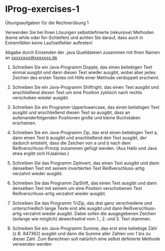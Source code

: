 # IProg-exercises-1
Übungsaufgaben für die Rechnerübung 1

Verwenden Sie bei Ihren Lösungen selbstdefinierte (rekursive) Methoden (keine while oder for-Schleifen) und achten Sie darauf, dass auch in Extremfällen keine Laufzeitfehler auftreten! 

Abgabe durch Einsenden der .java Quelldateien zusammen mit Ihren Namen an xxxxxxxx@xxxxxxx.de



1. Schreiben Sie ein Java-Programm Dopple, das einen beliebigen Text einmal ausgibt und dann diesen Text wieder ausgibt, wobei aber jedes Zeichen des ersten Textes mit Hilfe einer Methode verdoppelt erscheint. 

2. Schreiben Sie ein Java-Programm Shiftright, das einen Text ausgibt und anschließend diesen Text um eine Position zyklisch nach rechts verschoben wieder ausgibt. 

3. Schreiben Sie ein Programm Upperlowercase, das einen beliebigen Text ausgibt und anschließend diesen Text so ausgibt, dass an aufeinanderfolgenden Positionen große und kleine Buchstaben erscheinen. 

4. Schreiben Sie ein Java-Programm Zip, das erst einen beliebigen Text a, dann einen Text b ausgibt und anschließend den Text ausgibt, der dadurch entsteht, dass die Zeichen von a und b nach dem Reißverschluss-Prinzip zusammen gefügt werden.  (Aus Hallo und Java etwa ergibt sich HJaalvlao.) 

5. Schreiben Sie das Programm ZipInvert, das einen Text ausgibt und dann denselben Text mit seinem invertierten Text Reißverschluss-artig verzahnt wieder ausgibt. 

6. Schreiben Sie das Programm ZipShift, das einen Text ausgibt und dann denselben Text mit seinem um eine Position verschobenen Text Reißverschluss-artig verzahnt wieder ausgibt. 

7. Schreiben Sie das Programm TriZip, das drei ganz verschiedene und unterschiedlich lange Texte erst alle ausgibt und dann Reißverschluss-artig verzahnt wieder ausgibt. Dabei sollen die ausgegebenen Zeichen (solange wie möglich) abwechselnd vom 1., 2. und 3. Text stammen. 

8. Schreiben Sie ein Java-Programm Summe, das erst eine beliebige Zahl (z.B. 847362) ausgibt und dann die Summe aller Zahlen von 1 bis zu dieser Zahl.  Zum Berechnen soll natürlich eine selbst definierte Methode verwenden werden

